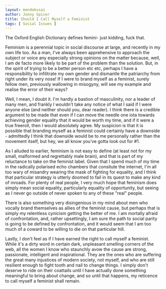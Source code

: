```yaml
---
layout: mendokusai
author: Jonny Spicer
title: Should I Call Myself a Feminist
tags: [ Social Issues ]
---
```

The Oxford English Dictionary defines femini- just kidding, fuck that. 

Feminism is a perennial topic in social discourse at large, and recently in my own life too. As a man, I've always been apprehensive to 
approach the subject or voice any especially strong opinions on the matter because, well, I am de facto more likely to be part of the problem 
than the solution. But, in the spirit of trying to be a better person etc etc, perhaps I have a responsibility to infilitrate my own gender 
and dismantle the patriarchy from right under its very nose! If I were to brand myself as a feminist, surely fellow men, previously wallowing 
in misogyny, will see my example and realise the error of their ways?

Well, I mean, I doubt it. I'm hardly a bastion of masculinity, nor a leader of many men, and frankly I wouldn't take any notice of what I said if 
I were anyone else (and neither should you, dear reader). I think there is a credible argument to be made that even if I can move the needle one iota 
towards achieving gender equality that it would be worth my time, and if it were a true freeroll, then I would absolutely agree. My suspicion is that 
it is possible that branding myself as a feminist could certainly have a downside - admittedly I think that downside would be to me personally rather than 
the movement itself, but hey, we all know you've gotta look out for #1.

As I alluded to earlier, feminism is not easy to define (at least not for my small, malformed and regrettably male brain), and that is part of my reluctance
to take on the feminist label. Given that I spend much of my time in the radically polarised echo chambers that consitute the internet, I'm all too wary of 
misandry wearing the mask of fighting for equality, and I think that particular strategy is utterly doomed to fail in its quest to make any kind of inroads. 
For plenty of real people, I very much hope that feminism does simply mean social equality, particularly equality of opportunity, but seeing as I never go outside 
of never spoken to any of these "real" people. 

There is also something very disingenious in my mind about men who vocally brand themselves as allies of the feminist cause, but perhaps that is simply my relentless 
cynicism getting the better of me. I am mortally afraid of confrontation, and, rather upsettingly, I am sure the path to social parity is going to be defined by 
confrontation, and it would seem that I am too much of a coward to be willing to die on that particular hill. 

Lastly, I don't feel as if I have earned the right to call myself a feminist. While it's a dirty word in certain dark, unpleasant smelling corners of the web, all 
the women I know who staunchly avow the cause are strong, passionate, intelligent and inspirational. They are the ones who are suffering the great many injustices of 
modern society, not myself, and who are still resilient enough to fight tooth and nail to change things. I simply don't deserve to ride on their 
coattails until I have actually done something meaningful to bring about change, and so until that happens, my reticence to call myself a feminist shall remain.